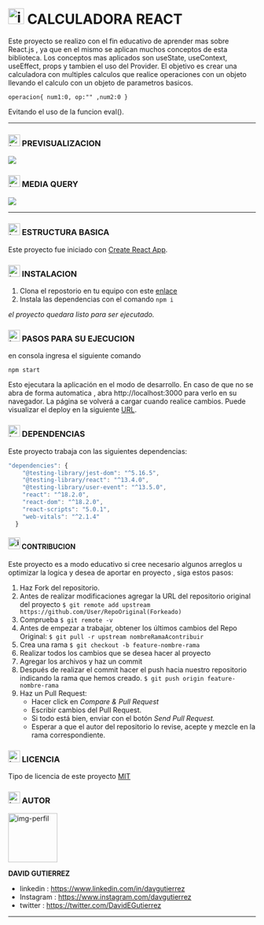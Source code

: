 # <img src="https://i.postimg.cc/Jz7MnZrY/calc.png" alt="img-calc" width="32"/> CALCULADORA REACT
Este proyecto se realizo con el fin educativo de aprender mas sobre React.js , ya que en el mismo se aplican muchos conceptos de esta biblioteca.
Los conceptos mas aplicados son useState, useContext, useEffect, props y tambien el uso del Provider.
El objetivo es crear una calculadora con multiples calculos que realice operaciones con un objeto llevando el calculo con un objeto de parametros basicos.

`operacion{ num1:0, op:"" ,num2:0 }`

Evitando el uso de la funcion eval().

---------------------------------------

### <img src="https://i.postimg.cc/LXJX7gQ5/pc.png" alt="img-pc" width="24"/> PREVISUALIZACION

![](https://i.postimg.cc/fLstxxX4/calculadora-react-pc.png)

### <img src="https://i.postimg.cc/FzcKF54Q/cel.png" alt="img-cel" width="24"/> MEDIA QUERY

![](https://i.postimg.cc/SKCY2Zn7/calculadora-react-movil.png)

---------------------------------------

### <img src="https://i.postimg.cc/Dw5wwPtm/cubo.png" alt="img-cubos" width="24"/> ESTRUCTURA BASICA
Este proyecto fue iniciado con [Create React App](https://github.com/facebook/create-react-app).

### <img src="https://i.postimg.cc/9MsMjXsp/install.png" alt="img-install" width="24"/> INSTALACION

1. Clona el repostorio en tu equipo con este [enlace](https://github.com/Dvdcom/calculadora-react.git "enlace")
2. Instala las dependencias con el comando `npm i`

*el proyecto quedara listo para ser ejecutado.*

### <img src="https://i.postimg.cc/QxQMR3mQ/play.png" alt="img-play" width="24"/> PASOS PARA SU EJECUCION

en consola ingresa el siguiente comando 

`npm start`

Esto ejecutara la aplicación en el modo de desarrollo.
En caso de que no se abra de forma automatica , abra http://localhost:3000 para verlo en su navegador.
La página se volverá a cargar cuando realice cambios.
Puede visualizar el deploy en la siguiente [URL](https://calculadora-react-22803.netlify.app/).

### <img src="https://i.postimg.cc/vmBHg6sh/clip.png" alt="img-clip" width="24"/> DEPENDENCIAS

Este proyecto trabaja con las siguientes dependencias:

```javascript
"dependencies": {
    "@testing-library/jest-dom": "^5.16.5",
    "@testing-library/react": "^13.4.0",
    "@testing-library/user-event": "^13.5.0",
    "react": "^18.2.0",
    "react-dom": "^18.2.0",
    "react-scripts": "5.0.1",
    "web-vitals": "^2.1.4"
  }
```
#### <img src="https://i.postimg.cc/jqJ24NJk/colaboracion.png" alt="img-colaboracion" width="24"/> CONTRIBUCION

Este proyecto es a modo educativo si cree necesario algunos arreglos u optimizar la logica y desea de aportar en proyecto , siga estos pasos:

1. Haz Fork del repositorio.
2. Antes de realizar modificaciones agregar la URL del repositorio original del proyecto
`$ git remote add upstream https://github.com/User/RepoOriginal(Forkeado)`
3. Comprueba
`$ git remote -v`
4. Antes de empezar a trabajar, obtener los últimos cambios del Repo Original:
`$ git pull -r upstream nombreRamaAcontribuir`
5. Crea una rama
`$ git checkout -b feature-nombre-rama`
6. Realizar todos los cambios que se desea hacer al proyecto
7. Agregar los archivos y haz un commit
8. Después de realizar el commit hacer el push hacia nuestro repositorio indicando la rama que hemos creado.
`$ git push origin feature-nombre-rama`
9. Haz un Pull Request:
	* Hacer click en *Compare & Pull Request*
	* Escribir cambios del Pull Request.
	* Si todo está bien, enviar con el botón *Send Pull Request.*
	* Esperar a que el autor del repositorio lo revise, acepte y mezcle en la rama correspondiente.

### <img src="https://i.postimg.cc/pXbTGTfV/licencia.png" alt="img-licencia" width="24"/> LICENCIA
Tipo de licencia de este proyecto [MIT](https://choosealicense.com/licenses/mit/)

### <img src="https://i.postimg.cc/VkzNwVZ3/person.png" alt="img-licencia" width="24"/> AUTOR

<img src="https://i.postimg.cc/XvmM92Lj/foto-perfil-arg.png" alt="img-perfil" width="100"/>

**DAVID GUTIERREZ**

- linkedin : https://www.linkedin.com/in/davgutierrez
- Instagram : https://www.instagram.com/davgutierrez
- twitter : https://twitter.com/DavidEGutierrez

---------------------------------------